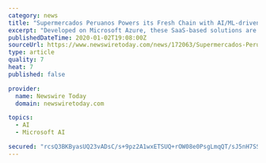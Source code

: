 ```yaml
---
category: news
title: "Supermercados Peruanos Powers its Fresh Chain with AI/ML-driven Supply Chain Solutions from JDA"
excerpt: "Developed on Microsoft Azure, these SaaS-based solutions are driven by AI and ML from Blue Yonder for exacting precision and to make more informed, risk-aware business decisions. “No matter what, inventory out-of-stocks cost lost sales and worse, prevent future sales. With the ever-evolving grocery market and myriad of options for shoppers ..."
publishedDateTime: 2020-01-02T19:08:00Z
sourceUrl: https://www.newswiretoday.com/news/172063/Supermercados-Peruanos-Powers-its-Fresh-Chain-with-AI-and-ML-driven-Supply-Chain-Solutions-from-JDA/
type: article
quality: 7
heat: 7
published: false

provider:
  name: Newswire Today
  domain: newswiretoday.com

topics:
  - AI
  - Microsoft AI

secured: "rcsQ3BKByasUQ23vADsC/s+9pz2A1wxETSUQ+rOW08e0PsgLmqQT/sJ5nH7SSXUxzy1R2Rltt20btD0/uQ5uthQBlqChLQHi47STpYWIv/Y373MyfT7eimf5Fdr4C7sxZgvEZpN1/YHEuyWQRCdruecIdxOjTanvIpDhXjD7puxXtTnOe1lmlzF0d/nblralHGvVddNOEiaGBISTUDU5fbtH+3Nbizv+BB9mng5suXAiV2deceQ+ucJ4BNHZQJds7ArHFMznfu+/DK9NNkxAzw==;8bPryYFvWHdgqVbgiXZQsQ=="
---
```


